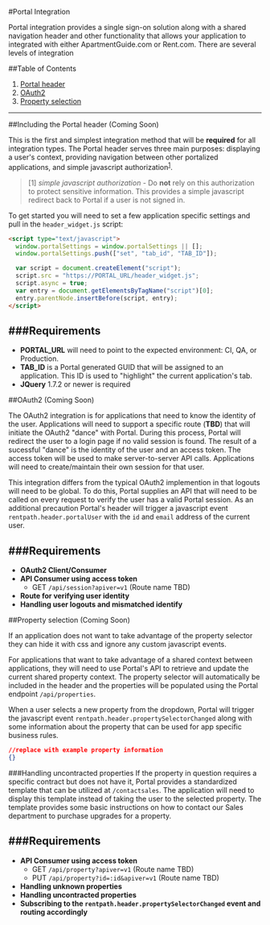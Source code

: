 #Portal Integration

Portal integration provides a single sign-on solution along with a shared navigation header and other functionality that allows your application to integrated with either ApartmentGuide.com or Rent.com. There are several levels of integration 

##Table of Contents
1. [Portal header](#portal-header)
2. [OAuth2](#oauth2)
3. [Property selection](#property-selection)

---

<a name="portal-header"></a>
##Including the Portal header (Coming Soon)


This is the first and simplest integration method that will be **required** for all integration types. The Portal header serves three main purposes: displaying a user's context, providing navigation between other portalized applications, and simple javascript authorization<sup>[1](#1)</sup>. 
 
> [1] <a name="1"></a>*simple javascript authorization* - Do **not** rely on this authorization to protect sensitive information. This provides a simple javascript redirect back to Portal if a user is not signed in.


To get started you will need to set a few application specific settings and pull in the `header_widget.js` script:


````html
<script type="text/javascript">
  window.portalSettings = window.portalSettings || [];
  window.portalSettings.push(["set", "tab_id", "TAB_ID"]);

  var script = document.createElement("script");
  script.src = "https://PORTAL_URL/header_widget.js";
  script.async = true;
  var entry = document.getElementsByTagName("script")[0];
  entry.parentNode.insertBefore(script, entry);
</script>
````

###Requirements  
---
- **PORTAL_URL** will need to point to the expected environment: CI, QA, or Production.  
- **TAB_ID** is a Portal generated GUID that will be assigned to an application. This ID is used to "highlight" the current application's tab.  
- **JQuery** 1.7.2 or newer is required



<a name="oauth2"></a>
##OAuth2 (Coming Soon)

The OAuth2 integration is for applications that need to know the identity of the user. Applications will need to support a specific route (**TBD**) that will initiate the OAuth2 "dance" with Portal. During this process, Portal will redirect the user to a login page if no valid session is found. The result of a sucessful "dance" is the identity of the user and an access token. The access token will be used to make server-to-server API calls. Applications will need to create/maintain their own session for that user.

This integration differs from the typical OAuth2 implemention in that logouts will need to be global. To do this, Portal supplies an API that will need to be called on every request to verify the user has a valid Portal session. As an additional precaution Portal's header will trigger a javascript event `rentpath.header.portalUser` with the `id` and `email` address of the current user.


###Requirements  
---
- **OAuth2 Client/Consumer** 
- **API Consumer using access token**
  - GET `/api/session?apiver=v1` (Route name TBD)
- **Route for verifying user identity** 
- **Handling user logouts and mismatched identify**

<a name="property-selection"></a>
##Property selection (Coming Soon)

If an application does not want to take advantage of the property selector they can hide it with css and ignore any custom javascript events.

For applications that want to take advantage of a shared context between applications, they will need to use Portal's API to retrieve and update the current shared property context. The property selector will automatically be included in the header and the properties will be populated using the Portal endpoint `/api/properties`. 

When a user selects a new property from the dropdown, Portal will trigger the javascript event `rentpath.header.propertySelectorChanged` along with some information about the property that can be used for app specific business rules.

```json
//replace with example property information
{}
```

###Handling uncontracted properties
If the property in question requires a specific contract but does not have it, Portal provides a standardized template that can be utilized at `/contactsales`. The application will need to display this template instead of taking the user to the selected property. The template provides some basic instructions on how to contact our Sales department to purchase upgrades for a property.


###Requirements  
---
- **API Consumer using access token**
  - GET `/api/property?apiver=v1` (Route name TBD)
  - PUT `/api/property?id=:id&apiver=v1` (Route name TBD)
- **Handling unknown properties**
- **Handling uncontracted properties**
- **Subscribing to the `rentpath.header.propertySelectorChanged` event and routing accordingly**